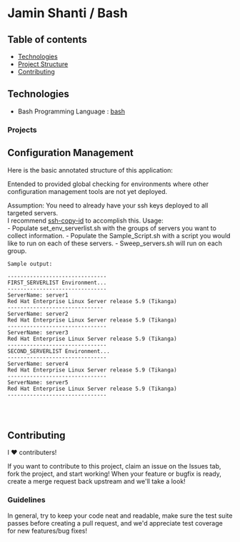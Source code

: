 Jamin Shanti / Bash
===================


Table of contents
-----------------

  * [Technologies](#technologies)
  * [Project Structure](#project-structure)
  * [Contributing](#contributing)

Technologies
------------

* Bash Programming Language : [bash]

[bash]:    https://en.wikipedia.org/wiki/Bash_(Unix_shell)


### Projects


Configuration Management
------------------------

Here is the basic annotated structure of this application:


Entended to provided global checking for environments where other configuration management tools are not yet deployed.

Assumption:  You need to already have your ssh keys deployed to all targeted servers.  
I recommend [ssh-copy-id] to accomplish this.
Usage:  
    - Populate set_env_serverlist.sh with the groups of servers you want to collect information.
    - Populate the Sample_Script.sh with a script you would like to run on each of these servers.
    - Sweep_servers.sh will run on each group.
    
```
Sample output:  

-------------------------------
FIRST_SERVERLIST Environment...
-------------------------------
ServerName: server1
Red Hat Enterprise Linux Server release 5.9 (Tikanga)
------------------------------
ServerName: server2
Red Hat Enterprise Linux Server release 5.9 (Tikanga)
-------------------------------
ServerName: server3
Red Hat Enterprise Linux Server release 5.9 (Tikanga)
-------------------------------
SECOND_SERVERLIST Environment...
-------------------------------
ServerName: server4
Red Hat Enterprise Linux Server release 5.9 (Tikanga)
-------------------------------
ServerName: server5
Red Hat Enterprise Linux Server release 5.9 (Tikanga)
-------------------------------


        
```
[ssh-copy-id]:     http://linux.die.net/man/1/ssh-copy-id

Contributing
------------

I ♥ contributers!

If you want to contribute to this project, claim an issue
on the Issues tab, fork the project, and start working! When your feature
or bugfix is ready, create a merge request back upstream and we'll
take a look!


### Guidelines

In general, try to keep your code neat and readable, make sure the test suite
passes before creating a pull request, and we'd appreciate test coverage for
new features/bug fixes!